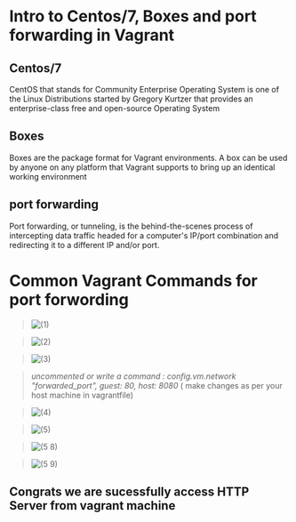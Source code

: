 # Intro to Centos/7, Boxes and port forwarding in Vagrant
## Centos/7
CentOS that stands for Community Enterprise Operating System is one of the Linux Distributions started by Gregory Kurtzer that provides an enterprise-class free and open-source Operating System 
## Boxes
Boxes are the package format for Vagrant environments. A box can be used by anyone on any platform that Vagrant supports to bring up an identical working environment
## port forwarding
Port forwarding, or tunneling, is the behind-the-scenes process of intercepting data traffic headed for a computer's IP/port combination and redirecting it to a different IP and/or port.
# Common Vagrant Commands for port forwording 
> ![(1)](https://user-images.githubusercontent.com/49730521/76623870-42c6ac80-655a-11ea-9e58-426734513849.png)

> ![(2)](https://user-images.githubusercontent.com/49730521/76624025-86b9b180-655a-11ea-99d5-bcc7427ef671.png)

> ![(3)](https://user-images.githubusercontent.com/49730521/76624164-c97b8980-655a-11ea-80f4-69fbd93a6d67.png)

> *uncommented or write a command : config.vm.network "forwarded_port", guest: 80, host: 8080* ( make changes as per your host machine in vagrantfile)

> ![(4)](https://user-images.githubusercontent.com/49730521/76624860-1744c180-655c-11ea-85e1-971194c3a0a6.png)

> ![(5)](https://user-images.githubusercontent.com/49730521/76625207-bff32100-655c-11ea-9902-3b9108f31fd1.PNG)

> ![(5 8)](https://user-images.githubusercontent.com/49730521/76625522-6f2ff800-655d-11ea-86b0-64ffa6640f47.PNG)

> ![(5 9)](https://user-images.githubusercontent.com/49730521/76625551-80790480-655d-11ea-8833-2f9eeb28c9a0.PNG)

## Congrats we are sucessfully access HTTP Server from  vagrant machine  
